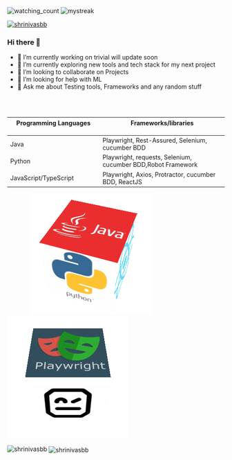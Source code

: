 <img src="https://komarev.com/ghpvc/?username=shrinivasbb&color=brightgreen" alt="watching_count" />

<img src="https://github-readme-streak-stats.herokuapp.com/?user=shrinivasbb&theme=tokyonight" alt="mystreak"/>

<p align="left"> <a href="https://github.com/ryo-ma/github-profile-trophy"><img src="https://github-profile-trophy.vercel.app/?username=shrinivasbb" alt="shrinivasbb" /></a> </p>




### Hi there 👋

- 🔭 I’m currently working on trivial will update soon 
- 🌱 I’m currently exploring new tools and tech stack for my next project
- 👯 I’m looking to collaborate on Projects
- 🤔 I’m looking for help with ML
- 💬 Ask me about Testing tools, Frameworks and any random stuff 

<br/>

<br/>

|Programming Languages &nbsp;&nbsp;&nbsp;&nbsp;&nbsp;&nbsp;&nbsp;&nbsp;&nbsp;&nbsp;&nbsp;&nbsp;&nbsp;&nbsp;&nbsp;&nbsp;&nbsp;&nbsp;&nbsp;&nbsp;&nbsp;&nbsp;&nbsp;&nbsp;&nbsp;&nbsp;&nbsp;&nbsp;&nbsp;&nbsp;&nbsp;&nbsp;&nbsp;&nbsp;&nbsp;&nbsp;&nbsp;&nbsp;&nbsp;&nbsp;&nbsp;&nbsp;&nbsp;|Frameworks/libraries &nbsp;&nbsp;&nbsp;&nbsp;&nbsp;&nbsp;&nbsp;&nbsp;&nbsp;&nbsp;&nbsp;&nbsp;&nbsp;&nbsp;&nbsp;&nbsp;&nbsp;&nbsp;&nbsp;&nbsp;&nbsp;&nbsp;&nbsp;&nbsp;&nbsp;&nbsp;&nbsp;&nbsp;&nbsp;&nbsp;&nbsp;&nbsp;&nbsp;&nbsp;&nbsp;&nbsp;&nbsp;&nbsp;&nbsp;&nbsp;&nbsp;&nbsp;&nbsp;&nbsp;&nbsp;&nbsp;&nbsp;&nbsp;&nbsp;&nbsp;&nbsp;&nbsp;&nbsp;&nbsp;&nbsp;&nbsp;&nbsp;&nbsp;&nbsp;&nbsp;&nbsp;&nbsp;|  
| ---                 |---                 | 
|Java                 | Playwright, Rest-Assured, Selenium, cucumber BDD         |
|Python               | Playwright, requests, Selenium, cucumber BDD,Robot Framework           |
|JavaScript/TypeScript| Playwright, Axios, Protractor, cucumber BDD, ReactJS       |



&nbsp;&nbsp;&nbsp;&nbsp;&nbsp;&nbsp;&nbsp;&nbsp;&nbsp;&nbsp;&nbsp;&nbsp;&nbsp;&nbsp;![alt text](bloggif_636fd42c147eb.gif "Logo Title Text 3")&nbsp;&nbsp;&nbsp;&nbsp;&nbsp;&nbsp;&nbsp;&nbsp;&nbsp;&nbsp;&nbsp;&nbsp;&nbsp;&nbsp;&nbsp;&nbsp;&nbsp;&nbsp;&nbsp;&nbsp;&nbsp;&nbsp;&nbsp;&nbsp;&nbsp;&nbsp;&nbsp;&nbsp;&nbsp;&nbsp;&nbsp;&nbsp;&nbsp;&nbsp;&nbsp;&nbsp;&nbsp;&nbsp;&nbsp;&nbsp;&nbsp;&nbsp; 
![alt text](bloggif_636fd9892e4b1.gif "Logo Title Text 2") 



<p><img align="left" src="https://github-readme-stats.vercel.app/api/top-langs?username=shrinivasbb&show_icons=true&locale=en&layout=compact" alt="shrinivasbb" /></p>
<p></p>
<p>&nbsp;<img align="center" src="https://github-readme-stats.vercel.app/api?username=shrinivasbb&show_icons=true&locale=en" alt="shrinivasbb" /></p>



